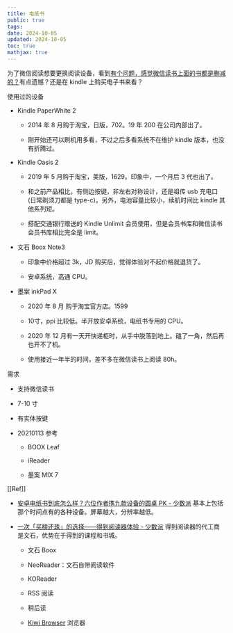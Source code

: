 ```yaml
---
title: 电纸书
public: true
tags:
date: 2024-10-05
updated: 2024-10-05
toc: true
mathjax: true
---
```


为了微信阅读想要更换阅读设备，看到[有个问题，感觉微信读书上面的书都是删减的？](https://www.douban.com/group/topic/132370098/)有点遗憾？还是在 kindle 上购买电子书来看？

使用过的设备

  + Kindle PaperWhite 2

    + 2014 年 8 月购于淘宝，日版，702。19 年 200 在公司内部出了。

    + 刚开始还可以刷机用多看，不过之后多看系统不在维护 kindle 版本，也没有折腾过。

  + Kindle Oasis 2

    + 2019 年 5 月购于淘宝，美版，1629。印象中，一个月后 3 代也出了。

    + 和之前产品相比，有侧边按键，非左右对称设计，还是祖传 usb 充电口(日常剃须刀都是 type-c)。另外，电池容量比较小，续航时间比 kindle 其他系列短。

    + 搭配交通银行赠送的 Kindle Unlimit 会员使用，但是会员书库和微信读书会员书库相比完全是 limit。

  + 文石 Boox Note3

    + 印象中价格超过 3k，JD 购买后，觉得体验对不起价格就退货了。

    + 安卓系统，高通 CPU。

  + 墨案 inkPad X

    + 2020 年 8 月 购于淘宝官方店。1599

    + 10寸，ppi 比较低。半开放安卓系统，电纸书专用的 CPU。

    + 2020 年 12 月有一天开快递柜时，从手中脱落到地上。磕了一角，然后再也开不了机。

    + 使用接近一年半的时间，差不多在微信读书上阅读 80h。

需求

  + 支持微信读书

  + 7-10 寸

  + 有实体按键

  + 20210113 参考

    + BOOX  Leaf

    + iReader

    + 墨案 MIX 7

[[Ref]]

  + [安卓电纸书到底怎么样？六位作者携九款设备的圆桌 PK - 少数派](https://sspai.com/post/60453) 基本上包括那个时间点有的各种设备。屏幕越大，分辨率越低。

  + [一次「买椟还珠」的选择——得到阅读器体验 - 少数派](https://sspai.com/post/57889) 得到阅读器的代工商是文石，优势在于得到的课程和书城。

    + 文石 Boox

    + NeoReader：文石自带阅读软件

    + KOReader

    + RSS 阅读

    + 稍后读

    + [Kiwi Browser](https://kiwibrowser.com/) 浏览器
